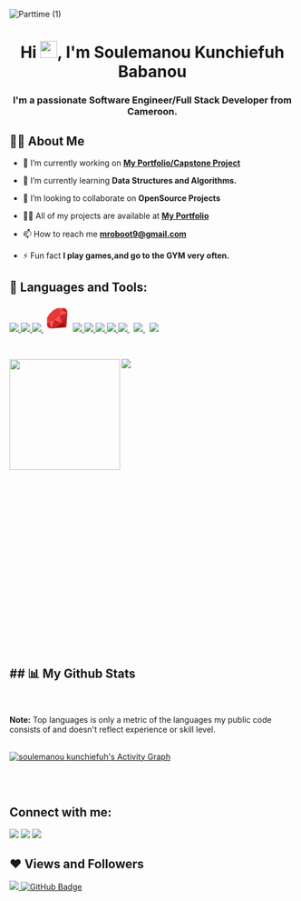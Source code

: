 ![Parttime (1)](https://user-images.githubusercontent.com/57832090/170981500-949b132e-a9c0-46aa-8dcd-c3d387f6aa9d.png)

<h1 align="center">Hi <img src="https://raw.githubusercontent.com/MartinHeinz/MartinHeinz/master/wave.gif" width="30px">, I'm Soulemanou Kunchiefuh Babanou</h1>
<h3 align="center">I'm a passionate Software Engineer/Full Stack Developer from Cameroon.</h3>


## 🙋‍♂️ About Me

- 🔭 I’m currently working on **[My Portfolio/Capstone Project](https://soulemanou-software.github.io/)**

- 🌱 I’m currently learning **Data Structures and Algorithms.**

- 👯 I’m looking to collaborate on **OpenSource Projects**

- 👨‍💻 All of my projects are available at **[My Portfolio](https://github.com/soulemanou-software.io)**

- 📫 How to reach me **mroboot9@gmail.com**

- ⚡ Fun fact **I play games,and go to the GYM very often.**

## 🚀 Languages and Tools:

<p align="left"> 
    <a href="https://www.java.com" target="_blank"> <img src="https://img.icons8.com/color/48/000000/java-coffee-cup-logo.png"/> </a>
    <a href="https://reactjs.org/" target="_blank"> <img src="https://img.icons8.com/color/48/000000/react-native.png"/> </a>
    <a href="https://developer.mozilla.org/en-US/docs/Web/JavaScript" target="_blank"> <img src="https://img.icons8.com/color/48/000000/javascript.png"/> </a> 
    <svg xmlns="http://www.w3.org/2000/svg" x="0px" y="0px"
width="48" height="48"
viewBox="0 0 48 48"
style=" fill:#000000;"><path fill="#9B1010" d="M42 14L40 40 14 42z"></path><path fill="#B71C1C" d="M28 28L40 40 42 14z"></path><path fill="#C62828" d="M24 12.336A22.621 11.664 0 1 0 24 35.664A22.621 11.664 0 1 0 24 12.336Z" transform="rotate(-45.001 24 24)"></path><path fill="#E53935" d="M10 17L17 10 25 6 31 10 28 19 19 27 10 30 6 24z"></path><path fill="#FF5252" d="M31,10l-6-4h11L31,10z M42,15l-11-5l-3,9L42,15z M19,27l13.235,5.235L28,19L19,27z M10,30l4,12l5-15L10,30z M6,24v11l4-5L6,24z"></path></svg>
    <a href="https://www.w3.org/html/" target="_blank"> <img src="https://img.icons8.com/color/48/000000/html-5.png"/> </a> 
    <a href="https://www.w3schools.com/css/" target="_blank"> <img src="https://img.icons8.com/color/48/000000/css3.png"/> </a> 
    <a href="https://getbootstrap.com" target="_blank"> <img src="https://img.icons8.com/color/48/000000/bootstrap.png"/> </a> 
    <a href="https://www.python.org" target="_blank"> <img src="https://img.icons8.com/color/48/000000/python.png"/> </a> 
    <a style="padding-right:8px;" href="https://nodejs.org" target="_blank"> <img src="https://img.icons8.com/color/48/000000/nodejs.png"/> </a> 
    <a style="padding-right:8px;" href="https://www.mysql.com/" target="_blank"> <img src="https://img.icons8.com/fluent/50/000000/mysql-logo.png"/> </a>
    <a href="https://firebase.google.com/" target="_blank"> <img src="https://img.icons8.com/color/48/000000/firebase.png"/></a> 
  
</p>

<!--[![React Badge](https://img.shields.io/badge/-React-61DBFB?style=for-the-badge&labelColor=black&logo=react&logoColor=61DBFB)](#)  [![Javascript Badge](https://img.shields.io/badge/-Javascript-F0DB4F?style=for-the-badge&labelColor=black&logo=javascript&logoColor=F0DB4F)](#) [![Typescript Badge](https://img.shields.io/badge/-Typescript-007acc?style=for-the-badge&labelColor=black&logo=typescript&logoColor=007acc)](#) [![Nodejs Badge](https://img.shields.io/badge/-Nodejs-3C873A?style=for-the-badge&labelColor=black&logo=node.js&logoColor=3C873A)](#) [![GraphQL Badge](https://img.shields.io/badge/-GraphQl-e535ab?style=for-the-badge&labelColor=black&logo=node.js&logoColor=e535ab)](#)-->
<br/>

<p>
     <img align="left" height="195px" src="https://github-readme-stats.vercel.app/api/top-langs/?username=soulemanou-software&layout=compact&hide_border=true&theme=vision-friendly-dark">
    <img align="left" src="https://github-readme-stats.vercel.app/api?username=soulemanou-software&show_icons=true&hide_border=true&theme=vision-friendly-dark">
</p>
 <br/>
  <br/>
  <br/>
  <br/>
  <br/>
  <br/>
  <br/>
  <br/>
  <br/>
  <br/>
   <br/>
  <br/>
  <br/>
  <br/>
  <br/>
  <br/>
  <br/>
  <br/>
  <br/>
  <br/>
   <br/>
  <br/>
  <br/>
  <br/>
  <br/>
  <br/>
  <br/>
  <br/>
  <br/>
  <br/>
<h2> ## 📊 My Github Stats </h2>
  <br/>
  <br/>
  <b>Note:</b> Top languages is only a metric of the languages my public code consists of and doesn't reflect experience or skill level.


<br/>
<br/>

<a href="https://github.com/soulemanou-software"><img alt="soulemanou kunchiefuh's Activity Graph" src="https://activity-graph.herokuapp.com/graph?username=soulemanou-software&bg_color=0D1117&color=5BCDEC&line=5BCDEC&point=FFFFFF&hide_border=true" /></a>

<br/>
<br/>

## Connect with me:
<p align="left">

<a href = "https://www.linkedin.com/in/soulemanou-kunchiefuh-babanou"><img src="https://img.icons8.com/fluent/48/000000/linkedin.png"/></a>
<a href = "https://twitter.com/fastdevz1"><img src="https://img.icons8.com/fluent/48/000000/twitter.png"/></a>
<a href = "https://www.instagram.com/fastdevz/"><img src="https://img.icons8.com/fluent/48/000000/instagram-new.png"/></a>

</p>

## ❤ Views and Followers
<a href="https://github.com/username=soulemanou-software">
    <img src="https://komarev.com/ghpvc/?username=soulemanou-software">
</a>
<a href="https://github.com/soulemanou-software?tab=followers"><img src="https://img.shields.io/github/followers/soulemanou-software?label=Followers&style=social" alt="GitHub Badge"></a>
